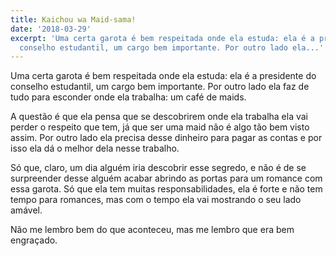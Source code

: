 ```yaml
---
title: Kaichou wa Maid-sama!
date: '2018-03-29'
excerpt: 'Uma certa garota é bem respeitada onde ela estuda: ela é a presidente do
  conselho estudantil, um cargo bem importante. Por outro lado ela...'
---
```




Uma certa garota é bem respeitada onde ela estuda: ela é a presidente do conselho estudantil, um cargo bem importante. Por outro lado ela faz de tudo para esconder onde ela trabalha: um café de maids.

A questão é que ela pensa que se descobrirem onde ela trabalha ela vai perder o respeito que tem, já que ser uma maid não é algo tão bem visto assim. Por outro lado ela precisa desse dinheiro para pagar as contas e por isso ela dá o melhor dela nesse trabalho.

Só que, claro, um dia alguém iria descobrir esse segredo, e não é de se surpreender desse alguém acabar abrindo as portas para um romance com essa garota. Só que ela tem muitas responsabilidades, ela é forte e não tem tempo para romances, mas com o tempo ela vai mostrando o seu lado amável.

Não me lembro bem do que aconteceu, mas me lembro que era bem engraçado.

